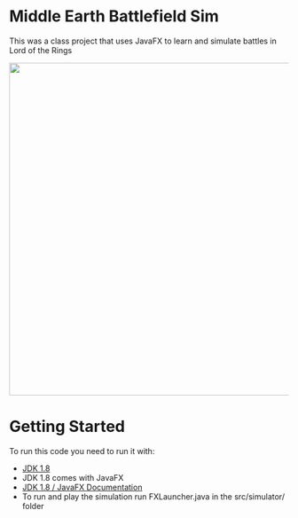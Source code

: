 # Middle Earth Battlefield Sim

This was a class project that uses JavaFX to learn and simulate battles in Lord of the Rings

<img src="https://raw.githubusercontent.com/calvin-li-developer/middle-earth-battlefield-sim-java/master/Battlefield.png" width="600">

# Getting Started
To run this code you need to run it with:
- [JDK 1.8](https://www.oracle.com/ca-en/java/technologies/javase/javase8-archive-downloads.html) 
- JDK 1.8 comes with JavaFX
- [JDK 1.8 / JavaFX Documentation](https://www.oracle.com/java/technologies/javase-jdk8-doc-downloads.html)
- To run and play the simulation run FXLauncher.java in the src/simulator/ folder